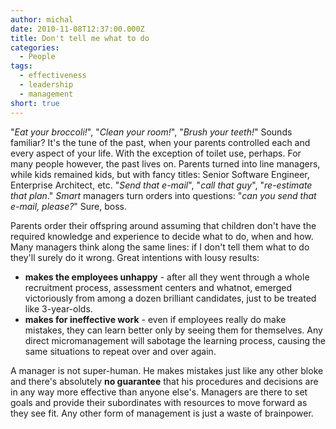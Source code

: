 ```yaml
---
author: michal
date: 2010-11-08T12:37:00.000Z
title: Don't tell me what to do
categories:
  - People
tags:
  - effectiveness
  - leadership
  - management
short: true
---
```


"_Eat your broccoli!_", "_Clean your room!_", "_Brush your teeth!_" Sounds familiar? It's the tune of the past, when your parents controlled each and every aspect of your life. With the exception of toilet use, perhaps. For many people however, the past lives on. Parents turned into line managers, while kids remained kids, but with fancy titles: Senior Software Engineer, Enterprise Architect, etc. "_Send that e-mail_", "_call that guy_", "_re-estimate that plan_." _Smart_ managers turn orders into questions: "_can you send that e-mail, please?_" Sure, boss.

<!--more-->

Parents order their offspring around assuming that children don't have the required knowledge and experience to decide what to do, when and how. Many managers think along the same lines: if I don't tell them what to do they'll surely do it wrong. Great intentions with lousy results:

- __makes the employees unhappy__ - after all they went through a whole recruitment process, assessment centers and whatnot, emerged victoriously from among a dozen brilliant candidates, just to be treated like 3-year-olds.
- __makes for ineffective work__ - even if employees really do make mistakes, they can learn better only by seeing them for themselves. Any direct micromanagement will sabotage the learning process, causing the same situations to repeat over and over again.

A manager is not super-human. He makes mistakes just like any other bloke and there's absolutely __no guarantee__ that his procedures and decisions are in any way more effective than anyone else's. Managers are there to set goals and provide their subordinates with resources to move forward as they see fit. Any other form of management is just a waste of brainpower.
